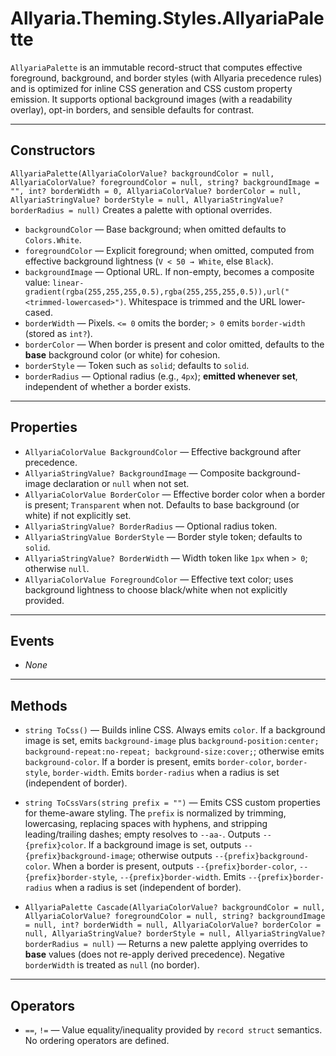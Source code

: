 ﻿# Allyaria.Theming.Styles.AllyariaPalette

`AllyariaPalette` is an immutable record-struct that computes effective foreground, background, and border styles (with
Allyaria precedence rules) and is optimized for inline CSS generation and CSS custom property emission. It supports
optional background images (with a readability overlay), opt-in borders, and sensible defaults for contrast.

---

## Constructors

`AllyariaPalette(AllyariaColorValue? backgroundColor = null, AllyariaColorValue? foregroundColor = null, string? backgroundImage = "", int? borderWidth = 0, AllyariaColorValue? borderColor = null, AllyariaStringValue? borderStyle = null, AllyariaStringValue? borderRadius = null)`
Creates a palette with optional overrides.

* `backgroundColor` — Base background; when omitted defaults to `Colors.White`.
* `foregroundColor` — Explicit foreground; when omitted, computed from effective background lightness (`V < 50 → White`,
  else `Black`).
* `backgroundImage` — Optional URL. If non-empty, becomes a composite value:
  `linear-gradient(rgba(255,255,255,0.5),rgba(255,255,255,0.5)),url("<trimmed-lowercased>")`. Whitespace is trimmed and
  the URL lower-cased.
* `borderWidth` — Pixels. `<= 0` omits the border; `> 0` emits `border-width` (stored as `int?`).
* `borderColor` — When border is present and color omitted, defaults to the **base** background color (or white) for
  cohesion.
* `borderStyle` — Token such as `solid`; defaults to `solid`.
* `borderRadius` — Optional radius (e.g., `4px`); **emitted whenever set**, independent of whether a border exists.

---

## Properties

* `AllyariaColorValue BackgroundColor` — Effective background after precedence.
* `AllyariaStringValue? BackgroundImage` — Composite background-image declaration or `null` when not set.
* `AllyariaColorValue BorderColor` — Effective border color when a border is present; `Transparent` when not. Defaults
  to base background (or white) if not explicitly set.
* `AllyariaStringValue? BorderRadius` — Optional radius token.
* `AllyariaStringValue BorderStyle` — Border style token; defaults to `solid`.
* `AllyariaStringValue? BorderWidth` — Width token like `1px` when `> 0`; otherwise `null`.
* `AllyariaColorValue ForegroundColor` — Effective text color; uses background lightness to choose black/white when not
  explicitly provided.

---

## Events

* *None*

---

## Methods

* `string ToCss()` — Builds inline CSS. Always emits `color`.
  If a background image is set, emits `background-image` plus
  `background-position:center; background-repeat:no-repeat; background-size:cover;`; otherwise emits
  `background-color`.
  If a border is present, emits `border-color`, `border-style`, `border-width`.
  Emits `border-radius` when a radius is set (independent of border).

* `string ToCssVars(string prefix = "")` — Emits CSS custom properties for theme-aware styling. The `prefix` is
  normalized by trimming, lowercasing, replacing spaces with hyphens, and stripping leading/trailing dashes; empty
  resolves to `--aa-`.
  Outputs `--{prefix}color`. If a background image is set, outputs `--{prefix}background-image`; otherwise outputs
  `--{prefix}background-color`.
  When a border is present, outputs `--{prefix}border-color`, `--{prefix}border-style`, `--{prefix}border-width`.
  Emits `--{prefix}border-radius` when a radius is set (independent of border).

* `AllyariaPalette Cascade(AllyariaColorValue? backgroundColor = null, AllyariaColorValue? foregroundColor = null, string? backgroundImage = null, int? borderWidth = null, AllyariaColorValue? borderColor = null, AllyariaStringValue? borderStyle = null, AllyariaStringValue? borderRadius = null)` —
Returns a new palette applying overrides to **base** values (does not re-apply derived precedence). Negative
`borderWidth` is treated as `null` (no border).

---

## Operators

* `==`, `!=` — Value equality/inequality provided by `record struct` semantics. No ordering operators are defined.
